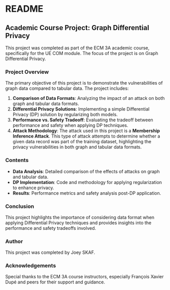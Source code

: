 # README

## Academic Course Project: Graph Differential Privacy

This project was completed as part of the ECM 3A academic course, specifically for the UE COM module. The focus of the project is on Graph Differential Privacy.

### Project Overview

The primary objective of this project is to demonstrate the vulnerabilities of graph data compared to tabular data. The project includes:

1. **Comparison of Data Formats**: Analyzing the impact of an attack on both graph and tabular data formats.
2. **Differential Privacy Solutions**: Implementing a simple Differential Privacy (DP) solution by regularizing both models.
3. **Performance vs. Safety Tradeoff**: Evaluating the tradeoff between performance and safety when applying DP techniques.
4. **Attack Methodology**: The attack used in this project is a **Membership Inference Attack**. This type of attack attempts to determine whether a given data record was part of the training dataset, highlighting the privacy vulnerabilities in both graph and tabular data formats.

### Contents

- **Data Analysis**: Detailed comparison of the effects of attacks on graph and tabular data.
- **DP Implementation**: Code and methodology for applying regularization to enhance privacy.
- **Results**: Performance metrics and safety analysis post-DP application.

### Conclusion

This project highlights the importance of considering data format when applying Differential Privacy techniques and provides insights into the performance and safety tradeoffs involved.

### Author

This project was completed by Joey SKAF.

### Acknowledgements

Special thanks to the ECM 3A course instructors, especially François Xavier Dupé and peers for their support and guidance.
